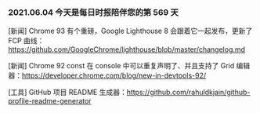 ### 2021.06.04 今天是每日时报陪伴您的第 569 天

[新闻] Chrome 93 有个重磅，Google Lighthouse 8 会跟着它一起发布，更新了 FCP 曲线：<https://github.com/GoogleChrome/lighthouse/blob/master/changelog.md>

[新闻] Chrome 92 const 在 console 中可以重复声明了、并且支持了 Grid 编辑器：<https://developer.chrome.com/blog/new-in-devtools-92/>

[工具] GitHub 项目 README 生成器：<https://github.com/rahuldkjain/github-profile-readme-generator>
